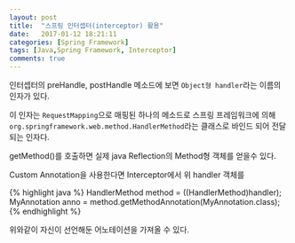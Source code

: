 ```yaml
---
layout: post
title:  "스프링 인터셉터(interceptor) 활용"
date:   2017-01-12 18:21:11
categories: [Spring Framework]
tags: [Java,Spring Framework, Interceptor]
comments: true
---
```

인터셉터의 preHandle, postHandle 메소드에 보면 `Object형 handler`라는 이름의 인자가 있다.

이 인자는 `RequestMapping`으로 매핑된 하나의 메소드로 스프링 프레임워크에 의해 `org.springframework.web.method.HandlerMethod`라는 클래스로 바인드 되어 전달되는 인자다.  
<!--more-->
getMethod()를 호출하면 실제 java Reflection의 Method형 객체를 얻을수 있다.

Custom Annotation을 사용한다면 Interceptor에서 위 handler 객체를

{% highlight java %}
HandlerMethod method = ((HandlerMethod)handler);
MyAnnotation anno = method.getMethodAnnotation(MyAnnotation.class);
{% endhighlight %}

위와같이 자신이 선언해둔 어노테이션을 가져올 수 있다.
